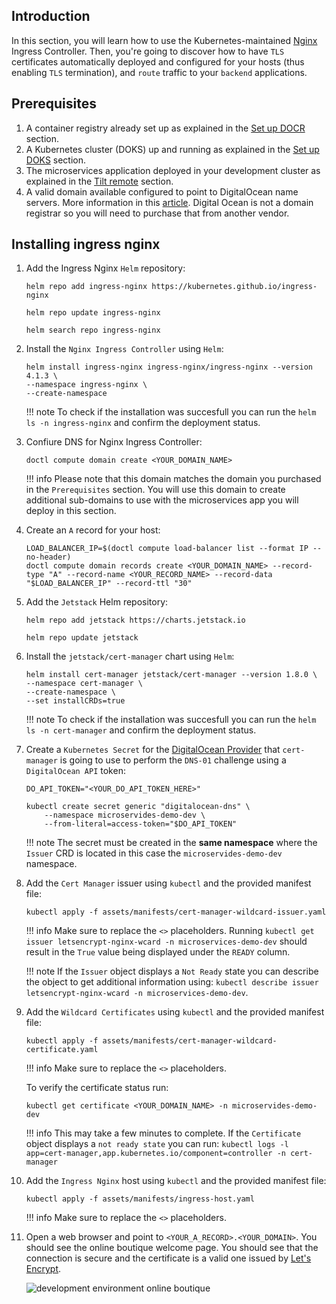 ## Introduction

In this section, you will learn how to use the Kubernetes-maintained [Nginx](https://kubernetes.github.io/ingress-nginx) Ingress Controller. Then, you're going to discover how to have `TLS` certificates automatically deployed and configured for your hosts (thus enabling `TLS` termination), and `route` traffic to your `backend` applications.

## Prerequisites

1. A container registry already set up as explained in the [Set up DOCR](setup-docr.md) section.
2. A Kubernetes cluster (DOKS) up and running as explained in the [Set up DOKS](setup-doks.md) section.
3. The microservices application deployed in your development cluster as explained in the [Tilt remote](tilt-remote.md) section.
4. A valid domain available configured to point to DigitalOcean name servers. More information in this [article](https://www.digitalocean.com/community/tutorials/how-to-point-to-digitalocean-nameservers-from-common-domain-registrars). Digital Ocean is not a domain registrar so you will need to purchase that from another vendor.

## Installing ingress nginx

1. Add the Ingress Nginx `Helm` repository:

    ```shell
    helm repo add ingress-nginx https://kubernetes.github.io/ingress-nginx

    helm repo update ingress-nginx

    helm search repo ingress-nginx
    ```

2. Install the `Nginx Ingress Controller` using `Helm`:

    ```shell
    helm install ingress-nginx ingress-nginx/ingress-nginx --version 4.1.3 \
    --namespace ingress-nginx \
    --create-namespace  
    ```

    !!! note
        To check if the installation was succesfull you can run the `helm ls -n ingress-nginx` and confirm the deployment status.

3. Confiure DNS for Nginx Ingress Controller:

    ```shell
    doctl compute domain create <YOUR_DOMAIN_NAME>
    ```

    !!! info
        Please note that this domain matches the domain you purchased in the `Prerequisites` section. You will use this domain to create additional sub-domains to use with the microservices app you will deploy in this section.

4. Create an `A` record for your host:

    ```shell
    LOAD_BALANCER_IP=$(doctl compute load-balancer list --format IP --no-header)
    doctl compute domain records create <YOUR_DOMAIN_NAME> --record-type "A" --record-name <YOUR_RECORD_NAME> --record-data "$LOAD_BALANCER_IP" --record-ttl "30"
    ```

5. Add the `Jetstack` Helm repository:

    ```shell
    helm repo add jetstack https://charts.jetstack.io

    helm repo update jetstack
    ```

6. Install the `jetstack/cert-manager` chart using `Helm`:

    ```shell
    helm install cert-manager jetstack/cert-manager --version 1.8.0 \
    --namespace cert-manager \
    --create-namespace \
    --set installCRDs=true
    ```

    !!! note
        To check if the installation was succesfull you can run the `helm ls -n cert-manager` and confirm the deployment status.

7. Create a `Kubernetes Secret` for the [DigitalOcean Provider](https://cert-manager.io/docs/configuration/acme/dns01/digitalocean) that `cert-manager` is going to use to perform the `DNS-01` challenge using a `DigitalOcean API` token:

    ```shell
    DO_API_TOKEN="<YOUR_DO_API_TOKEN_HERE>"

    kubectl create secret generic "digitalocean-dns" \
        --namespace microservides-demo-dev \
        --from-literal=access-token="$DO_API_TOKEN"
    ```

    !!! note
        The secret must be created in the **same namespace** where the `Issuer` CRD is located in this case the `microservides-demo-dev` namespace.

8. Add the `Cert Manager` issuer using `kubectl` and the provided manifest file:

    ```shell
    kubectl apply -f assets/manifests/cert-manager-wildcard-issuer.yaml
    ```

    !!! info
        Make sure to replace the `<>` placeholders. Running `kubectl get issuer letsencrypt-nginx-wcard -n microservices-demo-dev` should result in the `True` value being displayed under the `READY` column.

    !!! note
        If the `Issuer` object displays a `Not Ready` state you can describe the object to get additional information using: `kubectl describe issuer letsencrypt-nginx-wcard -n microservices-demo-dev`.

9. Add the `Wildcard Certificates` using `kubectl` and the provided manifest file:

    ```shell
    kubectl apply -f assets/manifests/cert-manager-wildcard-certificate.yaml
    ```

    !!! info
    Make sure to replace the `<>` placeholders.

    To verify the certificate status run:

    ```shell
    kubectl get certificate <YOUR_DOMAIN_NAME> -n microservides-demo-dev
    ```

    !!! info
        This may take a few minutes to complete. If the `Certificate` object displays a `not ready state` you can run: `kubectl logs -l app=cert-manager,app.kubernetes.io/component=controller -n cert-manager`

10. Add the `Ingress Nginx` host using `kubectl` and the provided manifest file:

    ```shell
    kubectl apply -f assets/manifests/ingress-host.yaml 
    ```

    !!! info
        Make sure to replace the `<>` placeholders.

11. Open a web browser and point to `<YOUR_A_RECORD>.<YOUR_DOMAIN>`. You should see the online boutique welcome page. You should see that the connection is secure and the certificate is a valid one issued by [Let's Encrypt](https://letsencrypt.org).

    ![development environment online boutique](microservices_demo_ingress_dev.png)

